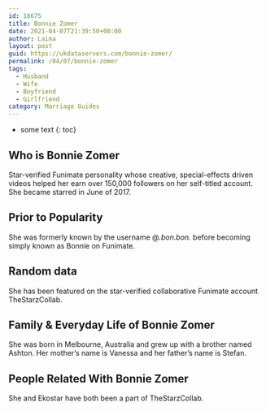 ```yaml
---
id: 18675
title: Bonnie Zomer
date: 2021-04-07T21:39:50+00:00
author: Laima
layout: post
guid: https://ukdataservers.com/bonnie-zomer/
permalink: /04/07/bonnie-zomer
tags:
  - Husband
  - Wife
  - Boyfriend
  - Girlfriend
category: Marriage Guides
---
```


* some text
{: toc}


## Who is Bonnie Zomer
                  
                  
                  
Star-verified Funimate personality whose creative, special-effects driven videos helped her earn over 150,000 followers on her self-titled account. She became starred in June of 2017. 
                  
              
            
              
            
                
                
                
## Prior to Popularity
                  
                  
                  
She was formerly known by the username @_.bon.bon._ before becoming simply known as Bonnie on Funimate. 
                  
              
            
              
            
                
                
                
## Random data
                  
                  
                  
She has been featured on the star-verified collaborative Funimate account TheStarzCollab. 
                  
              
            
              
            
                
                
                
## Family & Everyday Life of Bonnie Zomer
                  
                  
                  
She was born in Melbourne, Australia and grew up with a brother named Ashton. Her mother&#8217;s name is Vanessa and her father&#8217;s name is Stefan. 
                  
              
            
              
            
                
                
                
## People Related With Bonnie Zomer
                  
                  
                  
She and Ekostar have both been a part of TheStarzCollab. 
                  
              
            
              
            
                
              
            
              
              
            
            
              
            
          
          
          